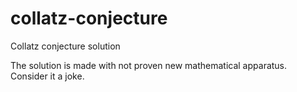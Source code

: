 # collatz-conjecture
Collatz conjecture solution

The solution is made with not proven new mathematical apparatus. Consider it a joke.
